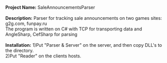 **Project Name:** SaleAnnouncementsParser<br/><br/>
**Description:** Parser for tracking sale announcements on two games sites: g2g.com, funpay.ru<br/>The program is written on C# with TCP for transporting data and AngleSharp, CefSharp for parsing<br/><br/>
**Installation:** 1)Put "Parser & Server" on the server, and then copy DLL's to the directory. <br/>
                  2)Put "Reader" on the clients hosts.
